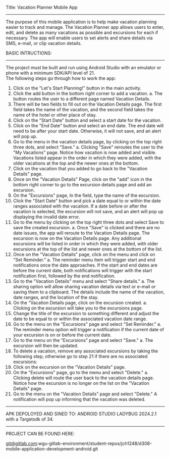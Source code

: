 Title: Vacation Planner Mobile App
____________________________________________________________________________________
The purpose of this mobile application is to help make vacation planning easier to track and manage. The Vacation Planner app allows users to enter, edit, and delete as many vacations as possible and excursions for each if necessary. The app will enable users to set alerts and share details via SMS, e-mail, or clip vacation details. 


BASIC INTRUCTIONS:
________________________________________________________________________
The project must be built and run using Android Studio with an emulator or phone with a minimum SDK/API level of 21.  
The following steps go through how to work the app:
1. Click on the "Let's Start Planning!" button in the main activity. 
2. Click the add button in the bottom right corner to add a vacation. 
a. The button routes the user to a different page named Vacation Details.
3. There will be two fields to fill out on the Vacation Details page. The first field takes the name of the vacation, and the second field takes the name of the hotel or other place of stay.
4. Click on the "Start Date" button and select a start date for the vacation. 
5. Click on the "End Date" button and select an end date. The end date will need to be after your start date. Otherwise, it will not save, and an alert will pop up. 
6. Go to the menu in the vacation details page, by clicking on the top right three dots, and select “Save.”
a. Clicking "Save" reroutes the user to the "My Vacations" page. Notice how vacation is now added and visible. Vacations listed appear in the order in which they were added, with the older vacations at the top and the newer ones at the bottom. 
7. Click on the vacation that you added to go back to the "Vacation Details" page.
8. Once on the "Vacation Details" Page, click on the "add" icon in the bottom right corner to go to the excursion details page and add an excursion.
9. On the "Excursions" page, In the field, type the name of the excursion.
10. Click the "Start Date" button and pick a date equal to or within the date ranges associated with the vacation. If a date before or after the vacation is selected, the excursion will not save, and an alert will pop up displaying the invalid date error. 
11. Go to the menu by clicking on the top right three dots and select Save to save the created excursion.
a. Once "Save" is clicked and there are no date issues, the app will reroute to the Vacation Details page. The excursion is now on the Vacation Details page. Any additional excursions will be listed in order in which they were added, with older excursions at the top of the list and newer ones at the bottom of the list.
12. Once on the "Vacation Details" page, click on the menu and click on "Set Reminder."
a. The reminder menu item will trigger start and end notifications once the date approaches. If the start and end dates are before the current date, both notifications will trigger with the start notification first, followed by the end notification. 
13. Go to the "Vacation Details" menu and select "Share details."
a. The sharing option will allow sharing vacation details via text or e-mail or saving them to a clipboard. The details include the name of the vacation, date ranges, and the location of the stay. 
14. On the "Vacation Details page, click on the excursion created.
a. Clicking on the excursion will take you to the excursions page. 
15. Change the title of the excursion to something different and adjust the date to be equal to or within the associated vacation date range. 
16. Go to the menu on the "Excursions" page and select "Set Reminder." 
a. The reminder menu option will trigger a notification if the current date of your excursion is on or before the current date.
17. Go to the menu on the "Excursions” page and select "Save."
a. The excursion will then be updated. 
18. To delete a vacation, remove any associated excursions by taking the following step; otherwise go to step 21 if there are no associated excursions:
19. Click on the excursion on the "Vacation Details" page.
20. On the "Excursions" page, go to the menu and select "Delete."
a. Clicking delete will route the user back to the vacation details page. Notice how the excursion is no longer on the list on the "Vacation Details" page. 
21. Go to the menu on the "Vacation Details" page and select "Delete." A notification will pop up informing that the vacation was deleted.
______________________________________________________________________________________________________________________
APK DEPOLOYED AND SINED TO:
ANDROID STUDIO LADYBUG 2024.2.1 with a Targetsdk of 34.  

______________________________________________________________________________________________________________________

PROJECT CAN BE FOUND HERE:

git@gitlab.com:wgu-gitlab-environment/student-repos/jch1248/d308-mobile-application-development-android.git
